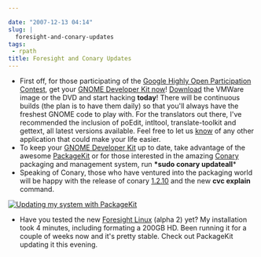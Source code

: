 ```yaml
---

date: "2007-12-13 04:14"
slug: |
  foresight-and-conary-updates
tags:
 - rpath
title: Foresight and Conary Updates
---
```


-   First off, for those participating of the [Google Highly Open
    Participation
    Contest](http://code.google.com/opensource/ghop/2007-8), get your
    [GNOME Developer Kit now](http://live.gnome.org/GnomeDeveloperKit)!
    [Download](http://gnome.rpath.org/) the VMWare image or the DVD and
    start hacking **today**! There will be continuous builds (the plan
    is to have them daily) so that you'll always have the freshest GNOME
    code to play with. For the translators out there, I've recommended
    the inclusion of poEdit, intltool, translate-toolkit and gettext,
    all latest versions available. Feel free to let us
    [know](http://bugzilla.gnome.org/enter_bug.cgi?product=gnome-live)
    of any other application that could make your life easier.
-   To keep your [GNOME Developer
    Kit](http://live.gnome.org/GnomeDeveloperKit) up to date, take
    advantage of the awesome [PackageKit](http://www.packagekit.org/) or
    for those interested in the amazing
    [Conary](http://wiki.rpath.com/wiki/Conary) packaging and management
    system, run **\*sudo conary updateall**\*
-   Speaking of Conary, those who have ventured into the packaging world
    will be happy with the release of conary
    [1.2.10](http://blogs.conary.com/index.php/conarynews/2007/12/12/conary_1_2_10_released)
    and the new **cvc explain** command.

[![Updating my system with
PackageKit](http://farm3.static.flickr.com/2331/2106874705_621a14b763.jpg)](http://www.flickr.com/photos/ogmaciel/2106874705/)

-   Have you tested the new [Foresight
    Linux](http://www.rpath.org/rbuilder/project/foresight/release?id=5928)
    (alpha 2) yet? My installation took 4 minutes, including formating a
    200GB HD. Been running it for a couple of weeks now and it's pretty
    stable. Check out PackageKit updating it this evening.
